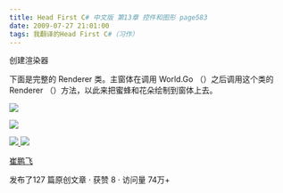 ```yaml
---
title: Head First C# 中文版 第13章 控件和图形 page583
date: 2009-07-27 21:01:00
tags: 我翻译的Head First C#（习作）
---
```

创建渲染器

  

下面是完整的  Renderer  类。主窗体在调用  World.Go  （）之后调用这个类的  Renderer
（）方法，以此来把蜜蜂和花朵绘制到窗体上去。

  

![](https://p-blog.csdn.net/images/p_blog_csdn_net/cuipengfei1/EntryImages/20090727/2009-07-27_20-45-27.jpg)

![](https://p-blog.csdn.net/images/p_blog_csdn_net/cuipengfei1/EntryImages/20090727/2009-07-27_20-45-41.jpg)



[ ![](https://profile.csdnimg.cn/5/2/5/3_cuipengfei1)
![](https://g.csdnimg.cn/static/user-reg-year/1x/11.png)
](https://blog.csdn.net/cuipengfei1)

[ 崔鹏飞 ](https://blog.csdn.net/cuipengfei1)

发布了127 篇原创文章  ·  获赞 8  ·  访问量 74万+

